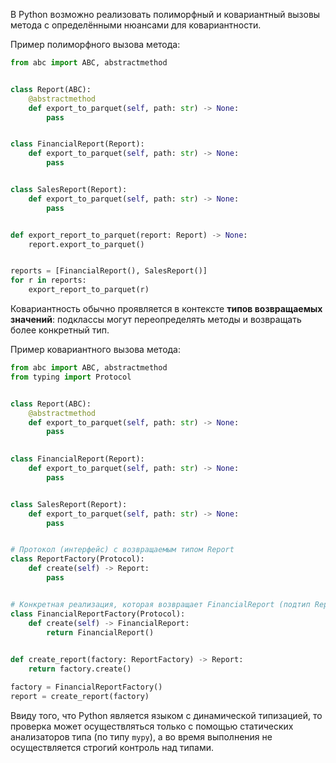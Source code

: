В Python возможно реализовать полиморфный и ковариантный вызовы метода с определёнными нюансами для ковариантности.

Пример полиморфного вызова метода:

```py
from abc import ABC, abstractmethod


class Report(ABC):
    @abstractmethod
    def export_to_parquet(self, path: str) -> None:
        pass


class FinancialReport(Report):
    def export_to_parquet(self, path: str) -> None:
        pass


class SalesReport(Report):
    def export_to_parquet(self, path: str) -> None:
        pass


def export_report_to_parquet(report: Report) -> None:
    report.export_to_parquet()


reports = [FinancialReport(), SalesReport()]
for r in reports:
    export_report_to_parquet(r)
```



Ковариантность обычно проявляется в контексте **типов возвращаемых значений**: подклассы могут переопределять методы и возвращать более конкретный тип.

Пример ковариантного вызова метода:

```py
from abc import ABC, abstractmethod
from typing import Protocol


class Report(ABC):
    @abstractmethod
    def export_to_parquet(self, path: str) -> None:
        pass
        

class FinancialReport(Report):
    def export_to_parquet(self, path: str) -> None:
        pass


class SalesReport(Report):
    def export_to_parquet(self, path: str) -> None:
        pass


# Протокол (интерфейс) с возвращаемым типом Report
class ReportFactory(Protocol):
    def create(self) -> Report:
        pass


# Конкретная реализация, которая возвращает FinancialReport (подтип Report)
class FinancialReportFactory(Protocol):
    def create(self) -> FinancialReport:
        return FinancialReport()
	

def create_report(factory: ReportFactory) -> Report:
    return factory.create()

factory = FinancialReportFactory()
report = create_report(factory) 
```

Ввиду того, что Python является языком с динамической типизацией, то проверка может осуществляться только с помощью статических анализаторов типа (по типу `mypy`), а во время выполнения не осуществляется строгий контроль над типами.



